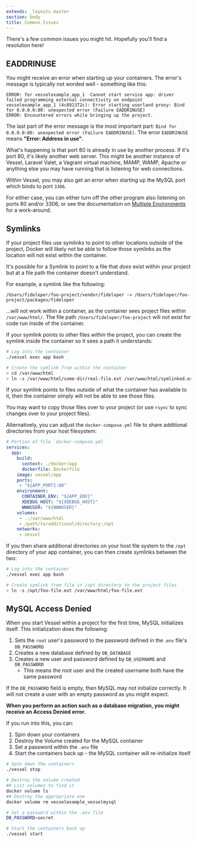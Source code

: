 ```yaml
---
extends: _layouts.master
section: body
title: Common Issues
---
```


<p class="intro">There's a few common issues you might hit. Hopefully you'll find a resolution here!</p>

<a name="eaddrinuse" id="eaddrinuse"></a>
## EADDRINUSE

You might receive an error when starting up your containers. The error's message is typically not worded well - something like this:

```
ERROR: for vesselexample_app_1  Cannot start service app: driver failed programming external connectivity on endpoint vesselexample_app_1 (4c891372c): Error starting userland proxy: Bind for 0.0.0.0:80: unexpected error (Failure EADDRINUSE)
ERROR: Encountered errors while bringing up the project.
```

The last part of the error message is the most important part: `Bind for 0.0.0.0:80: unexpected error (Failure EADDRINUSE)`. The error `EADDRINUSE` means **"Error: Address in use"**.

What's happening is that port 80 is already in use by another process. If it's port 80, it's likely another web server. This might be another instance of Vessel, Laravel Valet, a Vagrant virtual machine, MAMP, WAMP, Apache or anything else you may have running that is listening for web connections.

Within Vessel, you may also get an error when starting up the MySQL port which binds to port `3306`.

For either case, you can either turn off the other program also listening on ports 80 and/or 3306, or see the documentation on [Multiple Environments](/docs/everyday-usage#multiple-environments) for a work-around.


<a name="symlinks" id="symlinks"></a>
## Symlinks

If your project files use symlinks to point to other locations outside of the project, Docker will likely not be able to follow those symlinks as the location will not exist within the container.

It's possible for a Symlink to point to a file that *does* exist within your project but at a file path the container doesn't understand.

For example, a symlink like the following:

```
/Users/fideloper/foo-project/vendor/fideloper -> /Users/fideloper/foo-project/packages/fideloper
```

...will not work within a container, as the container sees project files within `/var/www/html/`. The file path `/Users/fideloper/foo-project` will not exist for code run inside of the container.

If your symlink points to other files *within* the project, you can create the symlink inside the container so it sees a path it understands:

```bash
# Log into the container
./vessel exec app bash

# Create the symlink from within the container
> cd /var/www/html
> ln -s /var/www/html/some-dir/real-file.ext /var/www/html/symlinked.ext
```

If your symlink points to files outside of what the container has available to it, then the container simply will not be able to see those files. 

You may want to copy those files over to your project (or use `rsync` to sync changes over to your project files).

Alternatively, you can adjust the `docker-compose.yml` file to share additional directories from your host filesystem:

```yaml
# Portion of file `docker-compose.yml`
services:
  app:
    build:
      context: ./docker/app
      dockerfile: Dockerfile
    image: vessel/app
    ports:
     - "${APP_PORT}:80"
    environment:
      CONTAINER_ENV: "${APP_ENV}"
      XDEBUG_HOST: "${XDEBUG_HOST}"
      WWWUSER: "${WWWUSER}"
    volumes:
     - .:/var/www/html
     - /path/to/additional/directory:/opt
    networks:
     - vessel
```

If you then share additional directories on your host file system to the `/opt` directory of your app container, you can then create symlinks between the two:

```bash
# Log into the container
./vessel exec app bash

# Create symlink from file in /opt directory to the project files
> ln -s /opt/foo-file.ext /var/www/html/foo-file.ext
```

<a name="mysql-password" id="mysql-password"></a>
## MySQL Access Denied

When you start Vessel within a project for the first time, MySQL initializes itself. This initialization does the following:

1. Sets the `root` user's password to the password defined in the .`env` file's `DB_PASSWORD`
2. Creates a new database defined by `DB_DATABASE`
3. Creates a new user and password defined by `DB_USERNAME` and `DB_PASSWORD`
    - This means the root user and the created username both have the same password

If the `DB_PASSWORD` field is empty, then MySQL may not initialize correctly. It will not create a user with an empty password as you might expect.

**When you perform an action such as a database migration, you might receive an Access Denied error.**

If you run into this, you can:

1. Spin down your containers
2. Destroy the Volume created for the MySQL container
3. Set a password within the `.env` file
4. Start the containers back up - the MySQL container will re-initialize itself

```bash
# Spin down the containers
./vessel stop

# Destroy the volume created
## List volumes to find it
docker volume ls
## Destroy the appropriate one
docker volume rm vesselexample_vesselmysql

# Set a password within the .env file
DB_PASSWORD=secret

# Start the containers back up
./vessel start
```
